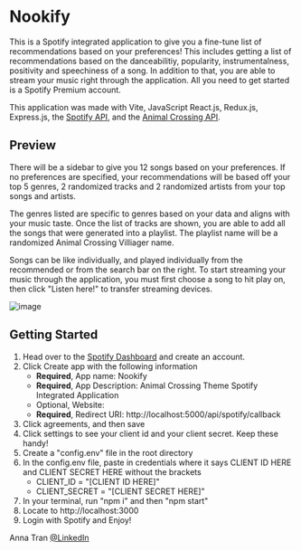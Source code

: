 # Nookify
This is a Spotify integrated application to give you a fine-tune list of recommendations based on your preferences! This includes getting a list of recommendations based on the danceabilitiy, popularity, instrumentalness, positivity and speechiness of a song. In addition to that, you are able to stream your music right through the application. All you need to get started is a Spotify Premium account.

This application was made with Vite, JavaScript React.js, Redux.js, Express.js, the [Spotify API](https://developer.spotify.com/), and the [Animal Crossing API](http://acnhapi.com/).
## Preview
There will be a sidebar to give you 12 songs based on your preferences. If no preferences are specified, your recommendations will be based off your top 5 genres, 2 randomized tracks and 2 randomized artists from your top songs and artists.

The genres listed are specific to genres based on your data and aligns with your music taste. Once the list of tracks are shown, you are able to add all the songs that were generated into a playlist. The playlist name will be a randomized Animal Crossing Villiager name.

Songs can be like individually, and played individually from the recommended or from the search bar on the right. To start streaming your music through the application, you must first choose a song to hit play on, then click "Listen here!" to transfer streaming devices. 

![image](https://github.com/annamullike/nookify/assets/111384304/948d7dd5-01dc-4c39-8256-b412c6b46343)

## Getting Started
1. Head over to the [Spotify Dashboard](https://developer.spotify.com/dashboard) and create an account.
2. Click Create app with the following information
    - **Required**, App name: Nookify
    - **Required**, App Description: Animal Crossing Theme Spotify Integrated Application
    - Optional, Website: 
    - **Required**, Redirect URI: http://localhost:5000/api/spotify/callback
3. Click agreements, and then save
4. Click settings to see your client id and your client secret. Keep these handy!
5. Create a "config.env" file in the root directory
6. In the config.env file, paste in credentials where it says CLIENT ID HERE and CLIENT SECRET HERE without the brackets
    - CLIENT_ID = "[CLIENT ID HERE]"
    - CLIENT_SECRET = "[CLIENT SECRET HERE]"
7. In your terminal, run "npm i" and then "npm start"
8. Locate to http://localhost:3000
9. Login with Spotify and Enjoy!


Anna Tran [@LinkedIn](http://linkedin.com/in/annatran10)




